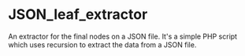 # JSON_leaf_extractor
An extractor for the final nodes on a JSON file. It's a simple PHP script which uses recursion to extract the data from a JSON file.
